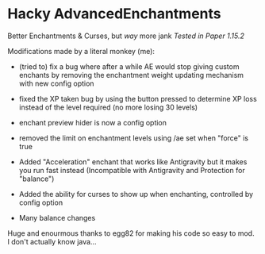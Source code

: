 # Hacky AdvancedEnchantments
Better Enchantments &amp; Curses, but *way* more jank
*Tested in Paper 1.15.2*

Modifications made by a literal monkey (me):

- (tried to) fix a bug where after a while AE would stop giving custom enchants by removing the enchantment weight updating mechanism with new config option

- fixed the XP taken bug by using the button pressed to determine XP loss instead of the level required (no more losing 30 levels)

- enchant preview hider is now a config option

- removed the limit on enchantment levels using /ae set when "force" is true

- Added "Acceleration" enchant that works like Antigravity but it makes you run fast instead (Incompatible with Antigravity and Protection for "balance")

- Added the ability for curses to show up when enchanting, controlled by config option

- Many balance changes

Huge and enourmous thanks to egg82 for making his code so easy to mod. I don't actually know java...

